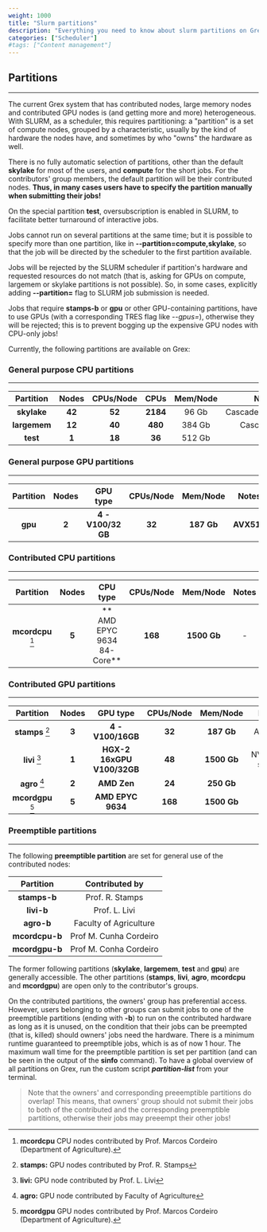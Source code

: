 ```yaml
---
weight: 1000
title: "Slurm partitions"
description: "Everything you need to know about slurm partitions on Grex."
categories: ["Scheduler"]
#tags: ["Content management"]
---
```


## Partitions
---

The current Grex system that has contributed nodes, large memory nodes and contributed GPU nodes is (and getting more and more) heterogeneous. With SLURM, as a scheduler, this requires partitioning: a "partition" is a set of compute nodes, grouped by a characteristic, usually by the kind of hardware the nodes have, and sometimes by who "owns" the hardware as well. 

There is no fully automatic selection of partitions, other than the default __skylake__ for most of the users, and __compute__ for the short jobs. For the contributors' group members, the default partition will be their contributed nodes. **Thus, in many cases users have to specify the partition manually when submitting their jobs!**

On the special partition **test**, oversubscription is enabled in SLURM, to facilitate better turnaround of interactive jobs.

Jobs cannot run on several partitions at the same time; but it is possible to specify more than one partition, like in __-\-partition=compute,skylake__, so that the job will be directed by the scheduler to the first partition available.

Jobs will be rejected by the SLURM scheduler if partition's hardware and requested resources do not match (that is, asking for GPUs on compute, largemem or skylake partitions is not possible). So, in some cases, explicitly adding __-\-partition=__ flag to SLURM job submission is needed.

Jobs that require __stamps-b__ or __gpu__ or other GPU-containing partitions, have to use GPUs (with a corresponding TRES flag like _\-\-gpus=_), otherwise they will be rejected; this is to prevent bogging up the expensive GPU nodes with CPU-only jobs!

Currently, the following partitions are available on Grex:

### General purpose CPU partitions
---

| Partition    | Nodes   | CPUs/Node | CPUs     | Mem/Node | Notes              |
| :--------:   | :-----: | :-------: | :------: | :-----:  | :----:             |
| **skylake**  |  **42** |    **52** | **2184** |   96 Gb  | CascadeLakeRefresh |
| **largemem** |  **12** |    **40** |  **480** |  384 Gb  | CascadeLake        |
| **test**     |   **1** |    **18** |   **36** |  512 Gb  | **-**              |

<!--
| **-**        | **374** |     **-** | **6536** |   **-**  | **-**              |
-->

<!--
| **compute**  | **316** |    **12** | **3792** |   48 Gb  | SSE4.2             |
| **compute**  |   **4** |    **20** |   **80** |   32 Gb  | Avx                |
-->

### General purpose GPU partitions
---

| Partition  | Nodes   | GPU type           | CPUs/Node    | Mem/Node   | Notes       |
| :--------: | :-----: | :----:             | :----------: | :--------: | :---------: |
| **gpu**    |  **2**  | **4 - V100/32 GB** | **32**       | **187 Gb** | **AVX512**  |

<!--
> - **skylake**  : the new **52-core**, CascadeLakeRefresh compute nodes, 96 Gb/node (set as the default partition). **NEW**
> - **largemem** : the new **40-core**, CascadeLake compute nodes, 384 Gb/node.  **NEW**
> - **compute**  : the original SSE4.2 **12-core** Grex nodes, RAM 48 Gb/node (no longer set as the default partition for jobs over 30 minutes).
> - **gpu**      : two GPU **V100/32 GB** AVX512 nodes, RAM 192 GB/node. **NEW**
> - **test**     : a **24-core** Skylake CPU Dell large memory (512 GB), NVMe workstation for interactive work and visualizations. **NEW**
-->

### Contributed CPU partitions
---

| Partition         | Nodes   | CPU type                    | CPUs/Node    | Mem/Node    | Notes           |
| :--------:        | :-----: | :----:                      | :----------: | :--------:  | :---------:     |
| **mcordcpu** [^5] | **5**   | ** AMD EPYC 9634 84-Core**  | **168**      | **1500 Gb** | -               |

### Contributed GPU partitions
---

| Partition         | Nodes   | GPU type                   | CPUs/Node    | Mem/Node    | Notes           |
| :--------:        | :-----: | :----:                     | :----------: | :--------:  | :---------:     |
| **stamps** [^1]   | **3**   | **4 - V100/16GB**          | **32**       | **187 Gb**  | AVX512          |
| **livi**   [^2]   | **1**   | **HGX-2 16xGPU V100/32GB** | **48**       | **1500 Gb** | NVSwitch server |
| **agro**   [^3]   | **2**   | **AMD Zen**                | **24**       | **250 Gb**  | AMD             |
| **mcordgpu** [^4] | **5**   | **AMD EPYC 9634**          | **168**      | **1500 Gb** | -               |

[^1]: **stamps:** GPU nodes contributed by Prof. R. Stamps
[^2]: **livi:**   GPU node  contributed by Prof. L. Livi 
[^3]: **agro:**   GPU node  contributed by Faculty of Agriculture
[^4]: **mcordgpu** GPU nodes contributed by Prof. Marcos Cordeiro (Department of Agriculture). 
[^5]: **mcordcpu** CPU nodes contributed by Prof. Marcos Cordeiro (Department of Agriculture). 

<!--
- **stamps**   : three **4 x GPU v100/16GB** AVX512 nodes contributed by Prof. R. Stamps (Department of Physics and Astronomy).
- **livi**     : a **HGX-2 16xGPU V100/32GB**, NVSwitch server contributed by Prof. L. Livi (Department of Computer Science).
- **agro**     : two **24-core** AMD Zen, RAM 256 GB/node, two NVIDIA A30 GPUs per node, contributed by Faculty of Agriculture.
-->

### Preemptible partitions
---

The following **preemptible partition** are set for general use of the contributed nodes:

| Partition       | Contributed by         |
| :--------:      | :-----:                |
| **stamps-b**    | Prof. R. Stamps        |
| **livi-b**      | Prof. L. Livi          |
| **agro-b**      | Faculty of Agriculture |
| **mcordcpu-b**  | Prof M. Cunha Cordeiro |
| **mcordgpu-b**  | Prof M. Conha Cordeiro |

The former following partitions (**skylake**, **largemem**, **test** and **gpu**) are generally accessible. The other partitions (**stamps**, **livi**,  **agro**, **mcordcpu** and **mcordgpu**) are open only to the contributor's groups.

On the contributed partitions, the owners' group has preferential access. However, users belonging to other groups can submit jobs to one of the preemptible partitions (ending with **\-b**) to run on the contributed hardware as long as it is unused, on the condition that their jobs can be preempted (that is, killed) should owners' jobs need the hardware. There is a minimum runtime guaranteed to preemptible jobs, which is as of now 1 hour. The maximum wall time for the preemptible partition is set per partition (and can be seen in the output of the __sinfo__ command). To have a global overview of all partitions on Grex, run the custom script _**partition-list**_ from your terminal. 

> Note that the owners' and corresponding preeemptible partitions do overlap! This means, that owners' group should not submit their jobs to both of the contributed and the corresponding preemptible partitions, otherwise their jobs may preeempt their other jobs!


<!-- Changes and update:
* Last revision: Aug 28, 2024. 
-->

